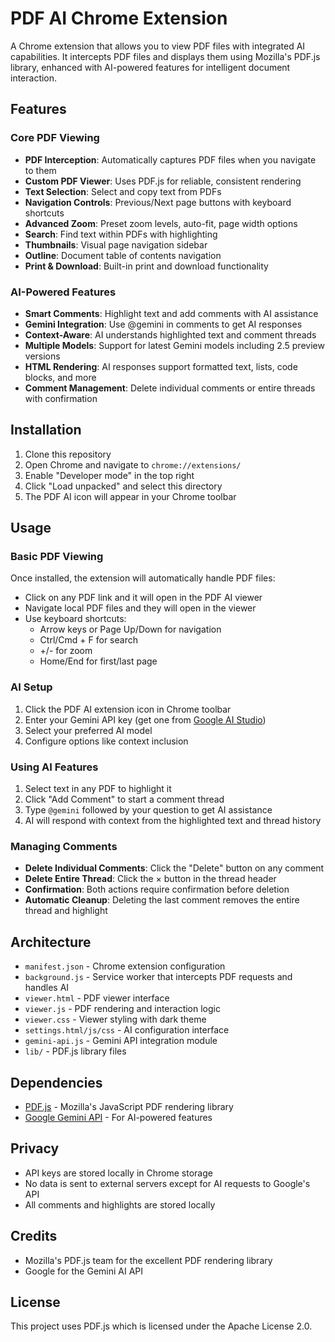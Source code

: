 # PDF AI Chrome Extension

A Chrome extension that allows you to view PDF files with integrated AI capabilities. It intercepts PDF files and displays them using Mozilla's PDF.js library, enhanced with AI-powered features for intelligent document interaction.

## Features

### Core PDF Viewing
- **PDF Interception**: Automatically captures PDF files when you navigate to them
- **Custom PDF Viewer**: Uses PDF.js for reliable, consistent rendering
- **Text Selection**: Select and copy text from PDFs
- **Navigation Controls**: Previous/Next page buttons with keyboard shortcuts
- **Advanced Zoom**: Preset zoom levels, auto-fit, page width options
- **Search**: Find text within PDFs with highlighting
- **Thumbnails**: Visual page navigation sidebar
- **Outline**: Document table of contents navigation
- **Print & Download**: Built-in print and download functionality

### AI-Powered Features
- **Smart Comments**: Highlight text and add comments with AI assistance
- **Gemini Integration**: Use @gemini in comments to get AI responses
- **Context-Aware**: AI understands highlighted text and comment threads
- **Multiple Models**: Support for latest Gemini models including 2.5 preview versions
- **HTML Rendering**: AI responses support formatted text, lists, code blocks, and more
- **Comment Management**: Delete individual comments or entire threads with confirmation

## Installation

1. Clone this repository
2. Open Chrome and navigate to `chrome://extensions/`
3. Enable "Developer mode" in the top right
4. Click "Load unpacked" and select this directory
5. The PDF AI icon will appear in your Chrome toolbar

## Usage

### Basic PDF Viewing
Once installed, the extension will automatically handle PDF files:
- Click on any PDF link and it will open in the PDF AI viewer
- Navigate local PDF files and they will open in the viewer
- Use keyboard shortcuts:
  - Arrow keys or Page Up/Down for navigation
  - Ctrl/Cmd + F for search
  - +/- for zoom
  - Home/End for first/last page

### AI Setup
1. Click the PDF AI extension icon in Chrome toolbar
2. Enter your Gemini API key (get one from [Google AI Studio](https://makersuite.google.com/app/apikey))
3. Select your preferred AI model
4. Configure options like context inclusion

### Using AI Features
1. Select text in any PDF to highlight it
2. Click "Add Comment" to start a comment thread
3. Type `@gemini` followed by your question to get AI assistance
4. AI will respond with context from the highlighted text and thread history

### Managing Comments
- **Delete Individual Comments**: Click the "Delete" button on any comment
- **Delete Entire Thread**: Click the × button in the thread header
- **Confirmation**: Both actions require confirmation before deletion
- **Automatic Cleanup**: Deleting the last comment removes the entire thread and highlight

## Architecture

- `manifest.json` - Chrome extension configuration
- `background.js` - Service worker that intercepts PDF requests and handles AI
- `viewer.html` - PDF viewer interface
- `viewer.js` - PDF rendering and interaction logic
- `viewer.css` - Viewer styling with dark theme
- `settings.html/js/css` - AI configuration interface
- `gemini-api.js` - Gemini API integration module
- `lib/` - PDF.js library files

## Dependencies

- [PDF.js](https://github.com/mozilla/pdf.js) - Mozilla's JavaScript PDF rendering library
- [Google Gemini API](https://ai.google.dev/) - For AI-powered features

## Privacy

- API keys are stored locally in Chrome storage
- No data is sent to external servers except for AI requests to Google's API
- All comments and highlights are stored locally

## Credits

- Mozilla's PDF.js team for the excellent PDF rendering library
- Google for the Gemini AI API

## License

This project uses PDF.js which is licensed under the Apache License 2.0.